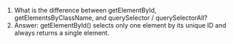 1. What is the difference between getElementById, getElementsByClassName, and querySelector / querySelectorAll?
2. Answer: getElementById() selects only one element by its unique ID and always returns a single element. 
